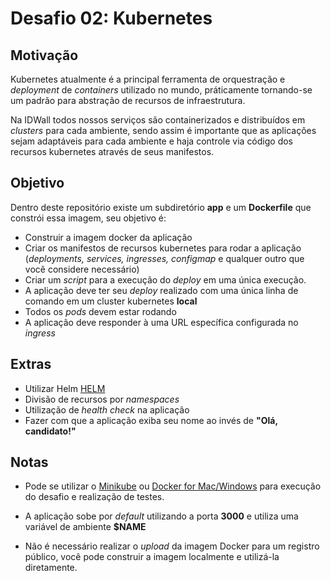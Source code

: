 # Desafio 02: Kubernetes

## Motivação

Kubernetes atualmente é a principal ferramenta de orquestração e _deployment_ de _containers_ utilizado no mundo, práticamente tornando-se um padrão para abstração de recursos de infraestrutura. 

Na IDWall todos nossos serviços são containerizados e distribuídos em _clusters_ para cada ambiente, sendo assim é importante que as aplicações sejam adaptáveis para cada ambiente e haja controle via código dos recursos kubernetes através de seus manifestos. 

## Objetivo
Dentro deste repositório existe um subdiretório **app** e um **Dockerfile** que constrói essa imagem, seu objetivo é:

- Construir a imagem docker da aplicação
- Criar os manifestos de recursos kubernetes para rodar a aplicação (_deployments, services, ingresses, configmap_ e qualquer outro que você considere necessário)
- Criar um _script_ para a execução do _deploy_ em uma única execução.
- A aplicação deve ter seu _deploy_ realizado com uma única linha de comando em um cluster kubernetes **local**
- Todos os _pods_ devem estar rodando
- A aplicação deve responder à uma URL específica configurada no _ingress_


## Extras 
- Utilizar Helm [HELM](https://helm.sh)
- Divisão de recursos por _namespaces_
- Utilização de _health check_ na aplicação
- Fazer com que a aplicação exiba seu nome ao invés de **"Olá, candidato!"**

## Notas

* Pode se utilizar o [Minikube](https://github.com/kubernetes/minikube) ou [Docker for Mac/Windows](https://docs.docker.com/docker-for-mac/) para execução do desafio e realização de testes.

* A aplicação sobe por _default_ utilizando a porta **3000** e utiliza uma variável de ambiente **$NAME**

* Não é necessário realizar o _upload_ da imagem Docker para um registro público, você pode construir a imagem localmente e utilizá-la diretamente.
